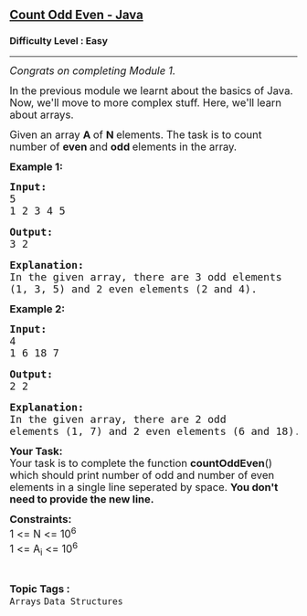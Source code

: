 <h2><a href="https://practice.geeksforgeeks.org/problems/count-odd-even-java/1?page=2&difficulty[]=-1&difficulty[]=0&status[]=unsolved&category[]=Arrays&category[]=Strings&category[]=Linked%20List&sortBy=submissions">Count Odd Even - Java</a></h2><h3>Difficulty Level : Easy</h3><hr><div class="problems_problem_content__Xm_eO"><p><span style="font-size:18px"><em>Congrats on completing Module 1.</em></span></p>

<p><span style="font-size:18px">In the previous module we learnt about the basics of Java.&nbsp; Now, we'll move to more complex stuff. Here, we'll learn about arrays.</span></p>

<p><span style="font-size:18px">Given an array <strong>A </strong>of <strong>N </strong>elements. The task is to count number of <strong>even </strong>and <strong>odd </strong>elements in the array.</span></p>

<p><strong><span style="font-size:18px">Example 1:</span></strong></p>

<pre><span style="font-size:18px"><strong>Input:</strong>
5
1 2 3 4 5</span>

<span style="font-size:18px"><strong>Output:</strong>
3 2</span>

<span style="font-size:18px"><strong>Explanation:
</strong>In the given array, there are 3 odd elements 
(1, 3, 5) and 2 even elements (2 and 4).</span></pre>

<p><strong><span style="font-size:18px">Example 2:</span></strong></p>

<pre><span style="font-size:18px"><strong>Input:</strong>
4
1 6 18 7</span>

<span style="font-size:18px"><strong>Output:</strong>
2 2</span>

<span style="font-size:18px"><strong>Explanation:
</strong>In the given array, there are 2 odd
elements (1, 7) and 2 even elements (6 and 18).</span></pre>

<p><span style="font-size:18px"><strong>Your Task:</strong><br>
Your task is to complete the function <strong>countOddEven</strong>() which should print number of odd and number of even elements in a single line seperated by space. <strong>You don't need to provide the new line.</strong></span></p>

<p><span style="font-size:18px"><strong>Constraints:</strong><br>
1 &lt;= N &lt;= 10<sup>6</sup><br>
1 &lt;= A<sub>i</sub> &lt;= 10<sup>6</sup></span></p>
</div><br><p><span style=font-size:18px><strong>Topic Tags : </strong><br><code>Arrays</code>&nbsp;<code>Data Structures</code>&nbsp;